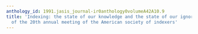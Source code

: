 ```yaml
---
anthology_id: 1991.jasis_journal-ir0anthology0volumeA42A10.9
title: 'Indexing: the state of our knowledge and the state of our ignorance: Proceedings
  of the 20th annual meeting of the American society of indexers'
---
```

